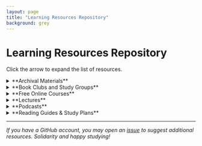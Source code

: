 ```yaml
---
layout: page
title: "Learning Resources Repository"
background: grey
---
```


# Learning Resources Repository
Click the arrow to expand the list of resources.

<details markdown="1">
<summary markdown="span">**Archival Materials**</summary>

- [Lady Izdihar's Soviet Archive](https://ladyizdihar.com/){:target="_blank"}
   
</details>

<details markdown="1">
<summary markdown="span">**Book Clubs and Study Groups**</summary>

- [Kansas Socialist Book Club](https://kssocialistbookclub.com/home){:target="_blank"}
- [Marxist-Leninist Reading Hub](https://www.mlreadinghub.org/){:target="_blank"}
  
</details>

<details markdown="1">
<summary markdown="span">**Free Online Courses**</summary>

- [Socialism 101](https://www.socialism101.com/){:target="_blank"}
- [Hillsdale College's Marxism, Socialism, and Communism Course](https://online.hillsdale.edu/courses/promo/marxism-socialism-communism){:target="_blank"}
- [TsinghuaX: Introduction to Mao Zedong Thought](https://www.edx.org/learn/communist-china/tsinghua-university-introduction-to-mao-zedong-thought-mao-ze-dong-si-xiang-gai-lun){:target="_blank"}

</details>

<details markdown="1">
<summary markdown="span">**Lectures**</summary>

- [Gabriel Rockhill, "Liberalism and Fascism: The State of American Politics"](https://www.youtube.com/watch?v=y2iJLGI2AP4){:target="_blank"} (April 18, 2025, Kansas State University)
- [Gabriel Rockhill, "Are Fascism and Liberalism Partners in Capitalist Crime?"](https://www.youtube.com/watch?v=Vnn_bWDmizw){:target="_blank"} (January 28, 2024)
- [Marxism](https://www.youtube.com/playlist?list=PLq-kUiXssVioxBWwToyN3Apqd8f_a7mCC){:target="_blank"} (Youtube Lecture Series by Dr. Taimur Rahman)
   
</details>

<details markdown="1">
<summary markdown="span">**Podcasts**</summary>

> **How to use this list**  
> Start with the topic that grabs you—then sample a few shows to find the tone and depth you like. Many release bonus content on Patreon; the links below all point to free public feeds.

**Theory & Philosophy**
- [What's Left of Philosophy](https://www.leftofphilosophy.com/){:target="_blank"}
- [Theory & Philosophy](https://theoretician.podbean.com/){:target="_blank"}
- [Why Theory](https://podcasts.apple.com/us/podcast/why-theory/id1299863834){:target="_blank"}
- [Marx Madness](https://open.spotify.com/show/7fMDBjIjMdrU5PYm3zXP25){:target="_blank"}
- [Socialism For All](https://open.spotify.com/show/3byqQVsdTzhE2dOsnAUmK5){:target="_blank"}
- [Red Menace](https://redmenace.libsyn.com/){:target="_blank"}
- [Red Library](https://redlibrary.libsyn.com/){:target="_blank"}

***Post-structural / Critical Theory***
- [Acid Horizon](https://www.acidhorizonpodcast.com/){:target="_blank"}
- [Machinic Unconscious Happy Hour](https://podcasts.apple.com/us/podcast/machinic-unconscious-happy-hour/id1234384916){:target="_blank"}
- [Žižek & So On](https://open.spotify.com/show/5zMFV8I4HQRKHUoqW2O3db){:target="_blank"}
- [Lost Futures: A Mark Fisher Podcast](https://open.spotify.com/show/0EnwNGZijCDZVIl5JtjwGT){:target="_blank"}
- [Deleuze & Guattari Quarantine Collective](https://open.spotify.com/show/5A4fvYbVTuCxVLnnrofTcR){:target="_blank"}

**History**
- [Guerrilla History](https://guerrillahistory.libsyn.com/){:target="_blank"}
- [Fourth Reich Archaeology](https://open.spotify.com/show/1DxF75sQhiSyvSUgoqsnqA){:target="_blank"}
- [Labor Jawn](https://www.laborjawn.com/){:target="_blank"}
- [Empire Files](https://podcasts.apple.com/us/podcast/empire-files/id1332127325){:target="_blank"}
- [Blowback](https://blowback.show/){:target="_blank"}
- [5-4](https://www.fivefourpod.com/){:target="_blank"} *(Supreme Court history)*
- [Groundings](https://groundings.simplecast.com/){:target="_blank"}
- [Real Dictators](https://www.noiser.com/real-dictators){:target="_blank"}
- [Revolutions](https://podcasts.apple.com/us/podcast/revolutions/id703889772){:target="_blank"}
- [Lions Led By Donkeys](https://open.spotify.com/show/1Vw8AeyqBCI6R94FK3GBw9){:target="_blank"}
- [What A Hell of a Way to Die](https://open.spotify.com/show/1XEfRCDbLKOB8naNbICU6q){:target="_blank"}

**Current Events & Commentary**
- [Upstream](https://www.upstreampodcast.org/){:target="_blank"}
- [Revolutionary Left Radio](https://revolutionaryleftradio.libsyn.com/){:target="_blank"}
- [Party Girls](https://open.spotify.com/show/71ESqg33NRlEPmDxjbg4rO){:target="_blank"}
- [QAnon Anonymous](https://open.spotify.com/show/6qAmVJsQW0k51ZJ9bDZyZd){:target="_blank"}
- [TrueAnon](https://podcast.trueanon.com/){:target="_blank"}
- [Trillbilly Workers' Party](https://podcasts.apple.com/us/podcast/trillbilly-workers-party/id1227003413){:target="_blank"}
- [Trashfuture](https://trashfuture.co.uk/){:target="_blank"}
- [Well There's Your Problem](https://podcasts.apple.com/us/podcast/well-there-s-your-problem/id1487829595){:target="_blank"}
- [Kill James Bond](https://killjamesbond.com/){:target="_blank"}
- [Chapo Trap House](https://www.chapotraphouse.com/){:target="_blank"}
- [Novara Media](https://podcast.novaramedia.com/){:target="_blank"}
- [Know Your Enemy](https://podcasts.apple.com/us/podcast/know-your-enemy/id1462703434){:target="_blank"}
- [Death Panel](https://www.deathpanel.net/){:target="_blank"}
- [Citations Needed](https://citationsneeded.libsyn.com/){:target="_blank"}
- [Democracy Now!](https://www.democracynow.org/pages/help/podcasting){:target="_blank"} *(daily news)*

**Culture, Comedy & Pop-Ed**
- [If Books Could Kill](https://podcasts.apple.com/us/podcast/if-books-could-kill/id1651876897){:target="_blank"}
- [Behind the Bastards](https://www.iheart.com/podcast/105-behind-the-bastards-29236323/){:target="_blank"}
- [It Could Happen Here](https://www.iheart.com/podcast/105-it-could-happen-here-30717896/){:target="_blank"}
- [Cool People Who Did Cool Stuff](https://www.iheart.com/podcast/1119-cool-people-who-did-cool-96003360/){:target="_blank"}
- [Weird Little Guys](https://podcasts.apple.com/us/podcast/weird-little-guys/id1760218611){:target="_blank"}
- [The Blindboy Podcast](https://shows.acast.com/blindboy){:target="_blank"}
- [The Alexei Sayle Podcast](https://audioboom.com/channels/5038428-the-alexei-sayle-podcast){:target="_blank"}

**Ecology & Tech**
- [Poor Prole's Almanac](https://podcasts.apple.com/us/podcast/the-poor-proles-almanac/id1523042499){:target="_blank"}
- [Tech Won't Save Us](https://techwontsave.us/){:target="_blank"}

**Anti-Fascism / Security**
- [Live Like the World Is Dying](https://www.liveliketheworldisdying.com/){:target="_blank"}
- [I Don't Speak German](https://podcasts.apple.com/us/podcast/i-dont-speak-german/id1449848509){:target="_blank"}
- [Hood Politics](https://www.iheart.com/podcast/1119-hood-politics-with-prop-81527703/){:target="_blank"}

**True-Crime / Politics Hybrid**
- [Sunder](https://podcasts.apple.com/us/podcast/sunder/id1650059141){:target="_blank"} *(sporadic)*
- [Real Dictators](https://www.noiser.com/real-dictators){:target="_blank"}

**Movement Media & Interview Shows**
- [Green and Red](https://greenandredpodcast.org/){:target="_blank"}
- [Millennials Are Killing Capitalism](https://millennialsarekillingcapitalism.libsyn.com/){:target="_blank"}
- [The Antifada](https://podcasts.apple.com/us/podcast/the-antifada/id1372879721){:target="_blank"}
- [Aufhebunga Bunga](https://bungacast.com/){:target="_blank"}
- [Poor Prole's Almanac](https://podcasts.apple.com/us/podcast/the-poor-proles-almanac/id1523042499){:target="_blank"} *(listed above under Ecology)*

**Misc. / Edge Picks**
- [Conspirituality](https://www.conspirituality.net/){:target="_blank"} *(critiquing New-Age conspiracies)*

</details>

<details markdown="1">
<summary markdown="span">**Reading Guides & Study Plans**</summary>

- [Beginner's Guide to Marxism](https://www.marxists.org/subject/students/index.htm){:target="_blank"}
- [Introduction to Marxist Dialectics](../learning-resources/marxistdialectics){:target="_blank"}
- [Marxism-Leninism-Maoism Basic Course](https://foreignlanguages.press/colorful-classics/marxism-leninism-maoism-basic-course-english/){:target="_blank"}
- [Basic Marx-Lenin Study Plan](../learning-resources/marxleninbasic){:target="_blank"}
- [Marxism-Leninism Study Guide](https://marxistleninist.wordpress.com/study-guide/){:target="_blank"}
- [Revolutionary Communists of America reading guides for selected texts](https://communistusa.org/marxist-theory/reading-guides/){:target="_blank"}
- [From Marx to Mao](http://marx2mao.com/RG.html){:target="_blank"}

</details>

---
*If you have a GitHub account, you may open an [issue](https://github.com/flinthillsdsa/information-and-resources/issues) to suggest additional resources. Solidarity and happy studying!*
